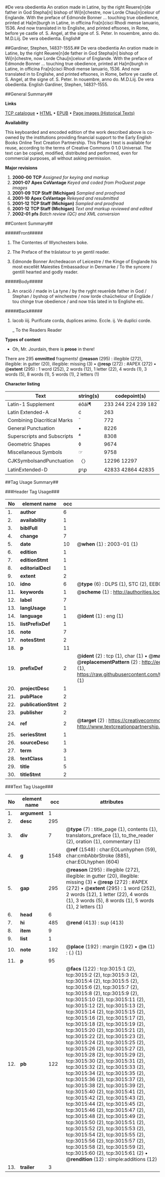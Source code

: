 #De vera obedientia An oration made in Latine, by the right Reuere[n]de father in God Stepha[n] bishop of Wi[n]chestre, now Lorde Chau[n]celour of Englande. With the preface of Edmonde Bonner ... touching true obedience, printed at Ha[m]burgh in Latine, in officina Fra[n]cisci Rhodi mense Ianuario, 1536. And now translated in to Englishe, and printed eftsones, in Rome, before ye castle of. S. Angel, at the signe of. S. Peter. In nouembre, anno do. M.D.Liij. De vera obedientia. English#

##Gardiner, Stephen, 1483?-1555.##
De vera obedientia An oration made in Latine, by the right Reuere[n]de father in God Stepha[n] bishop of Wi[n]chestre, now Lorde Chau[n]celour of Englande. With the preface of Edmonde Bonner ... touching true obedience, printed at Ha[m]burgh in Latine, in officina Fra[n]cisci Rhodi mense Ianuario, 1536. And now translated in to Englishe, and printed eftsones, in Rome, before ye castle of. S. Angel, at the signe of. S. Peter. In nouembre, anno do. M.D.Liij.
De vera obedientia. English
Gardiner, Stephen, 1483?-1555.

##General Summary##

**Links**

[TCP catalogue](http://www.ota.ox.ac.uk/tcp/)  • 
[HTML](http://tei.it.ox.ac.uk/tcp/Texts-HTML/free/A01/A01461.html)  • 
[EPUB](http://tei.it.ox.ac.uk/tcp/Texts-EPUB/free/A01/A01461.epub) • 
[Page images (Historical Texts)](https://data.historicaltexts.jisc.ac.uk/view?pubId=eebo-99838630e&pageId=eebo-99838630e-3015-1)

**Availability**

This keyboarded and encoded edition of the
	       work described above is co-owned by the institutions
	       providing financial support to the Early English Books
	       Online Text Creation Partnership. This Phase I text is
	       available for reuse, according to the terms of Creative
	       Commons 0 1.0 Universal. The text can be copied,
	       modified, distributed and performed, even for
	       commercial purposes, all without asking permission.

**Major revisions**

1. __2000-00__ __TCP__ *Assigned for keying and markup*
1. __2001-07__ __Apex CoVantage__ *Keyed and coded from ProQuest page images*
1. __2001-09__ __TCP Staff (Michigan)__ *Sampled and proofread*
1. __2001-10__ __Apex CoVantage__ *Rekeyed and resubmitted*
1. __2001-12__ __TCP Staff (Michigan)__ *Sampled and proofread*
1. __2001-12__ __TCP Staff (Michigan)__ *Text and markup reviewed and edited*
1. __2002-01__ __pfs__ *Batch review (QC) and XML conversion*

##Content Summary##

#####Front#####

1. The Contentes of Wynchesters boke.

1. The Preface of the trāslatour to ye gentil reader.

1. Edmonde Bonner Archedeacon of Leicestre / the Kinge of Englande his most excellēt Maiesties Embassadour in Denmarke / To the syncere / gentill hearted and godly reader.

#####Body#####

1. An oraciō / made in La tyne / by the ryght reuerēde father in God / Stephan / byshop of winchestre / now lorde chaūchelour of Englāde / tou chinge true obedience / and now trās lated in to Englishe etc.

#####Back#####

1. Iacob iiij. Purificate corda, duplices animo. Eccle. ij. Ve duplici corde.

    _ To the Readers Reader

**Types of content**

  * Oh, Mr. Jourdain, there is **prose** in there!

There are 295 **ommitted** fragments! 
 @__reason__ (295) : illegible (272), illegible: in gutter (20), illegible: missing (3)  •  @__resp__ (272) : #APEX (272)  •  @__extent__ (295) : 1 word (252), 2 words (12), 1 letter (22), 4 words (1), 3 words (5), 8 words (1), 5 words (1), 2 letters (1)

**Character listing**


|Text|string(s)|codepoint(s)|
|---|---|---|
|Latin-1 Supplement|éôàï¶|233 244 224 239 182|
|Latin Extended-A|ć|263|
|Combining             Diacritical Marks|̄|772|
|General Punctuation|•|8226|
|Superscripts             and Subscripts|⁴|8308|
|Geometric Shapes|◊|9674|
|Miscellaneous Symbols|☞|9758|
|CJKSymbolsandPunctuation|〈〉|12296 12297|
|LatinExtended-D|ꝑꝰꝓ|42833 42864 42835|

##Tag Usage Summary##

###Header Tag Usage###

|No|element name|occ|attributes|
|---|---|---|---|
|1.|__author__|6||
|2.|__availability__|1||
|3.|__biblFull__|1||
|4.|__change__|7||
|5.|__date__|10| @__when__ (1) : 2003-01 (1)|
|6.|__edition__|1||
|7.|__editionStmt__|1||
|8.|__editorialDecl__|1||
|9.|__extent__|2||
|10.|__idno__|6| @__type__ (6) : DLPS (1), STC (2), EEBO-CITATION (1), PROQUEST (1), VID (1)|
|11.|__keywords__|1| @__scheme__ (1) : http://authorities.loc.gov/ (1)|
|12.|__label__|7||
|13.|__langUsage__|1||
|14.|__language__|1| @__ident__ (1) : eng (1)|
|15.|__listPrefixDef__|1||
|16.|__note__|7||
|17.|__notesStmt__|2||
|18.|__p__|11||
|19.|__prefixDef__|2| @__ident__ (2) : tcp (1), char (1)  •  @__matchPattern__ (2) : ([0-9\-]+):([0-9IVX]+) (1), (.+) (1)  •  @__replacementPattern__ (2) : http://eebo.chadwyck.com/downloadtiff?vid=$1&page=$2 (1), https://raw.githubusercontent.com/textcreationpartnership/Texts/master/tcpchars.xml#$1 (1)|
|20.|__projectDesc__|1||
|21.|__pubPlace__|2||
|22.|__publicationStmt__|2||
|23.|__publisher__|2||
|24.|__ref__|2| @__target__ (2) : https://creativecommons.org/publicdomain/zero/1.0/ (1), http://www.textcreationpartnership.org/docs/. (1)|
|25.|__seriesStmt__|1||
|26.|__sourceDesc__|1||
|27.|__term__|3||
|28.|__textClass__|1||
|29.|__title__|5||
|30.|__titleStmt__|2||


###Text Tag Usage###

|No|element name|occ|attributes|
|---|---|---|---|
|1.|__argument__|1||
|2.|__desc__|295||
|3.|__div__|7| @__type__ (7) : title_page (1), contents (1), translators_preface (1), to_the_reader (2), oration (1), commentary (1)|
|4.|__g__|1548| @__ref__ (1548) : char:EOLunhyphen (59), char:cmbAbbrStroke (885), char:EOLhyphen (604)|
|5.|__gap__|295| @__reason__ (295) : illegible (272), illegible: in gutter (20), illegible: missing (3)  •  @__resp__ (272) : #APEX (272)  •  @__extent__ (295) : 1 word (252), 2 words (12), 1 letter (22), 4 words (1), 3 words (5), 8 words (1), 5 words (1), 2 letters (1)|
|6.|__head__|6||
|7.|__hi__|485| @__rend__ (413) : sup (413)|
|8.|__item__|9||
|9.|__list__|1||
|10.|__note__|192| @__place__ (192) : margin (192)  •  @__n__ (1) : (.) (1)|
|11.|__p__|95||
|12.|__pb__|122| @__facs__ (122) : tcp:3015:1 (2), tcp:3015:2 (2), tcp:3015:3 (2), tcp:3015:4 (2), tcp:3015:5 (2), tcp:3015:6 (2), tcp:3015:7 (2), tcp:3015:8 (2), tcp:3015:9 (2), tcp:3015:10 (2), tcp:3015:11 (2), tcp:3015:12 (2), tcp:3015:13 (2), tcp:3015:14 (2), tcp:3015:15 (2), tcp:3015:16 (2), tcp:3015:17 (2), tcp:3015:18 (2), tcp:3015:19 (2), tcp:3015:20 (2), tcp:3015:21 (2), tcp:3015:22 (2), tcp:3015:23 (2), tcp:3015:24 (2), tcp:3015:25 (2), tcp:3015:26 (2), tcp:3015:27 (2), tcp:3015:28 (2), tcp:3015:29 (2), tcp:3015:30 (2), tcp:3015:31 (2), tcp:3015:32 (2), tcp:3015:33 (2), tcp:3015:34 (2), tcp:3015:35 (2), tcp:3015:36 (2), tcp:3015:37 (2), tcp:3015:38 (2), tcp:3015:39 (2), tcp:3015:40 (2), tcp:3015:41 (2), tcp:3015:42 (2), tcp:3015:43 (2), tcp:3015:44 (2), tcp:3015:45 (2), tcp:3015:46 (2), tcp:3015:47 (2), tcp:3015:48 (2), tcp:3015:49 (2), tcp:3015:50 (2), tcp:3015:51 (2), tcp:3015:52 (2), tcp:3015:53 (2), tcp:3015:54 (2), tcp:3015:55 (2), tcp:3015:56 (2), tcp:3015:57 (2), tcp:3015:58 (2), tcp:3015:59 (2), tcp:3015:60 (2), tcp:3015:61 (2)  •  @__rendition__ (12) : simple:additions (12)|
|13.|__trailer__|3||
